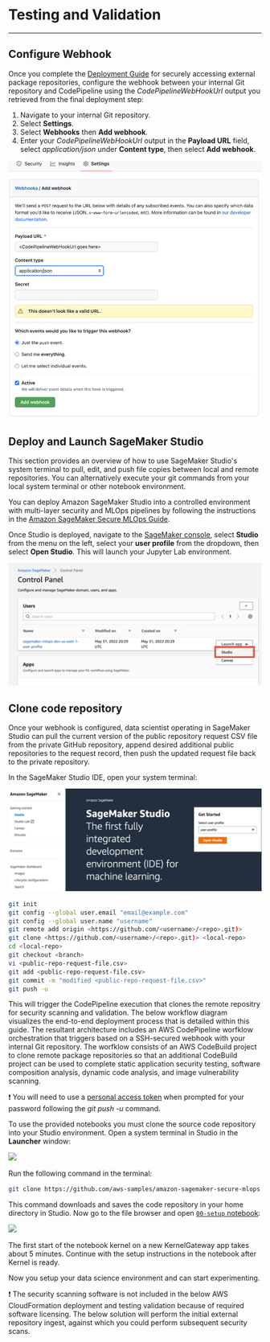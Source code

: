 # Testing and Validation
---
## Configure Webhook
Once you complete the [Deployment Guide](documentation/deployment-guide.md) for securely accessing external package repositories, configure the webhook between your internal Git repository and CodePipeline using the _CodePipelineWebHookUrl_ output you retrieved from the final deployment step:

1. Navigate to your internal Git repository.
2. Select **Settings**.
3. Select **Webhooks** then **Add webhook**.
4. Enter your _CodePipelineWebHookUrl_ output in the **Payload URL** field, select _application/json_ under **Content type**, then select **Add webhook**.

![](../img/webhook-config.png)

## Deploy and Launch SageMaker Studio
This section provides an overview of how to use SageMaker Studio's system terminal to pull, edit, and push file copies between local and remote repositories. You can alternatively execute your git commands from your local system terminal or other notebook environment.

You can deploy Amazon SageMaker Studio into a controlled environment with multi-layer security and MLOps pipelines by following the instructions in the [Amazon SageMaker Secure MLOps Guide](https://github.com/aws-samples/amazon-sagemaker-secure-mlops).

Once Studio is deployed, navigate to the [SageMaker console](https://console.aws.amazon.com/sagemaker/home?#/dashboard), select **Studio** from the menu on the left, select your **user profile** from the dropdown, then select **Open Studio**. This will launch your Jupyter Lab environment.

![](../img/start-studio.png)

## Clone code repository
Once your webhook is configured, data scientist operating in SageMaker Studio can pull the current version of the public repository request CSV file from the private GitHub repository, append desired additional public repositories to the request record, then push the updated request file back to the private repository.

In the SageMaker Studio IDE, open your system terminal:

![](../img/studio-console.png)

```sh
git init
git config --global user.email "email@example.com"
git config --global user.name "username"
git remote add origin <https://github.com/<username>/<repo>.git)>
git clone <https://github.com/<username>/<repo>.git)> <local-repo>
cd <local-repo>
git checkout <branch>
vi <public-repo-request-file.csv>
git add <public-repo-request-file.csv>
git commit -m "modified <public-repo-request-file.csv>"
git push -u
```

This will trigger the CodePipeline execution that clones the remote repositry for security scanning and validation. The below workflow diagram visualizes the end-to-end deployment process that is detailed within this guide. The resultant architecture includes an AWS CodePipeline worfklow orchestration that triggers based on a SSH-secured webhook with your internal Git repository. The worfklow consists of an AWS CodeBuild project to clone remote package repositories so that an additional CodeBuild project can be used to complete static application security testing, software composition analysis, dynamic code analysis, and image vulnerability scanning.


❗ You will need to use a [personal access token](https://docs.github.com/en/authentication/keeping-your-account-and-data-secure/creating-a-personal-access-token) when prompted for your password following the _git push -u_ command.

To use the provided notebooks you must clone the source code repository into your Studio environment.
Open a system terminal in Studio in the **Launcher** window:

![](../img/studio-system-terminal.png)

Run the following command in the terminal:
```sh
git clone https://github.com/aws-samples/amazon-sagemaker-secure-mlops.git
```

This command downloads and saves the code repository in your home directory in Studio.
Now go to the file browser and open [`00-setup` notebook](../sm-notebooks/00-setup.ipynb):

![](../img/file-browser-setup.png)

The first start of the notebook kernel on a new KernelGateway app takes about 5 minutes. Continue with the setup instructions in the notebook after Kernel is ready.



Now you setup your data science environment and can start experimenting.

❗ The security scanning software is not included in the below AWS CloudFormation deployment and testing validation because of required software licensing. The below solution will perform the initial external repository ingest, against which you could perform subsequent security scans.



